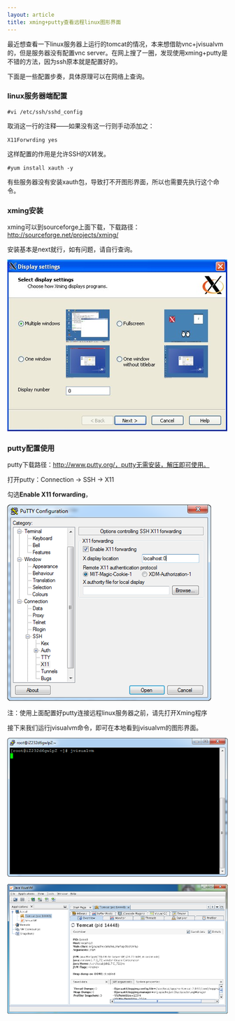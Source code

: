 ```yaml
---
layout: article
title: xming+putty查看远程linux图形界面
---
```


最近想查看一下linux服务器上运行的tomcat的情况，本来想借助vnc+jvisualvm的，但是服务器没有配置vnc server。在网上搜了一圈，发现使用xming+putty是不错的方法，因为ssh原本就是配置好的。

下面是一些配置步奏，具体原理可以在网络上查询。

### linux服务器端配置 ###

    #vi /etc/ssh/sshd_config
取消这一行的注释——如果没有这一行则手动添加之：

    X11Forwrding yes

这样配置的作用是允许SSH的X转发。

    #yum install xauth -y

有些服务器没有安装xauth包，导致打不开图形界面，所以也需要先执行这个命令。

### xming安装 ###

xming可以到sourceforge上面下载，下载路径：http://sourceforge.net/projects/xming/

安装基本是next就行，如有问题，请自行查询。

![install xming](/img/xming-install-config.jpg)

### putty配置使用 ###

putty下载路径：http://www.putty.org/，putty无需安装，解压即可使用。

打开putty：Connection → SSH → X11

勾选**Enable X11 forwarding**，

![putty X11 config](/img/putty-X11-config.png)

注：使用上面配置好putty连接远程linux服务器之前，请先打开Xming程序

接下来我们运行jvisualvm命令，即可在本地看到jvisualvm的图形界面。

![putty jvisualvm](/img/putty-jvisualvm.png)

![remote linux jvisualvm gui](/img/remote-linux-jvisualvm-gui.png)